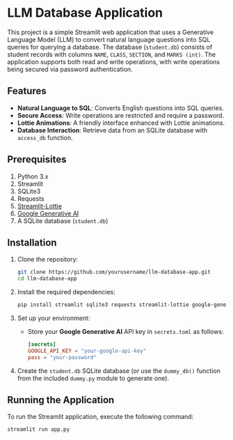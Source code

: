 # LLM Database Application

This project is a simple Streamlit web application that uses a Generative Language Model (LLM) to convert natural language questions into SQL queries for querying a database. The database (`student.db`) consists of student records with columns `NAME`, `CLASS`, `SECTION`, and `MARKS (int)`. The application supports both read and write operations, with write operations being secured via password authentication.

## Features

- **Natural Language to SQL**: Converts English questions into SQL queries.
- **Secure Access**: Write operations are restricted and require a password.
- **Lottie Animations**: A friendly interface enhanced with Lottie animations.
- **Database Interaction**: Retrieve data from an SQLite database with `access_db` function.
  
## Prerequisites

1. Python 3.x
2. Streamlit
3. SQLite3
4. Requests
5. [Streamlit-Lottie](https://github.com/andfanilo/streamlit-lottie)
6. [Google Generative AI](https://developers.generativeai.google)
7. A SQLite database (`student.db`)

## Installation

1. Clone the repository:
    ```bash
    git clone https://github.com/yourusername/llm-database-app.git
    cd llm-database-app
    ```

2. Install the required dependencies:
    ```bash
    pip install streamlit sqlite3 requests streamlit-lottie google-generativeai
    ```

3. Set up your environment:
    - Store your **Google Generative AI** API key in `secrets.toml` as follows:
      ```toml
      [secrets]
      GOOGLE_API_KEY = "your-google-api-key"
      pass = "your-password"
      ```

4. Create the `student.db` SQLite database (or use the `dummy_db()` function from the included `dummy.py` module to generate one).

## Running the Application

To run the Streamlit application, execute the following command:

```bash
streamlit run app.py
